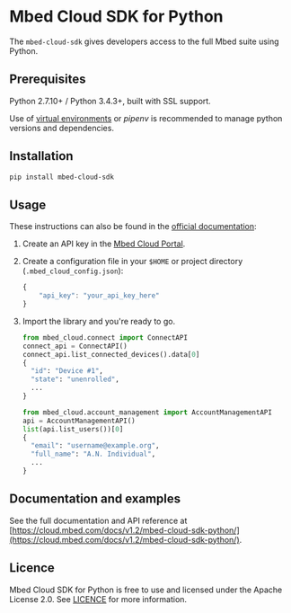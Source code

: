 # Mbed Cloud SDK for Python

The `mbed-cloud-sdk` gives developers access to the full Mbed suite using Python.

## Prerequisites

Python 2.7.10+ / Python 3.4.3+, built with SSL support.

Use of [virtual environments](http://docs.python-guide.org/en/latest/dev/virtualenvs/)
or _pipenv_ is recommended to manage python versions and dependencies.

## Installation

```bash
pip install mbed-cloud-sdk
```

## Usage

These instructions can also be found in the [official documentation](https://s3-us-west-2.amazonaws.com/mbed-cloud-sdk-python/index.html#quickstart):

1. Create an API key in the [Mbed Cloud Portal](https://portal.mbedcloud.com/).

2. Create a configuration file in your `$HOME` or project directory (`.mbed_cloud_config.json`):

    ```javascript
    {
        "api_key": "your_api_key_here"
    }
    ```

3. Import the library and you're ready to go.
    ```python
    from mbed_cloud.connect import ConnectAPI
    connect_api = ConnectAPI()
    connect_api.list_connected_devices().data[0]
    {
      "id": "Device #1",
      "state": "unenrolled",
      ...
    }
    ```
    ```python
    from mbed_cloud.account_management import AccountManagementAPI
    api = AccountManagementAPI()
    list(api.list_users())[0]
    {
      "email": "username@example.org",
      "full_name": "A.N. Individual",
      ...
    }
    ```

## Documentation and examples

See the full documentation and API reference at [https://cloud.mbed.com/docs/v1.2/mbed-cloud-sdk-python/](https://cloud.mbed.com/docs/v1.2/mbed-cloud-sdk-python/).

## Licence

Mbed Cloud SDK for Python is free to use and licensed under the Apache License
2.0. See [LICENCE](LICENCE) for more information.
